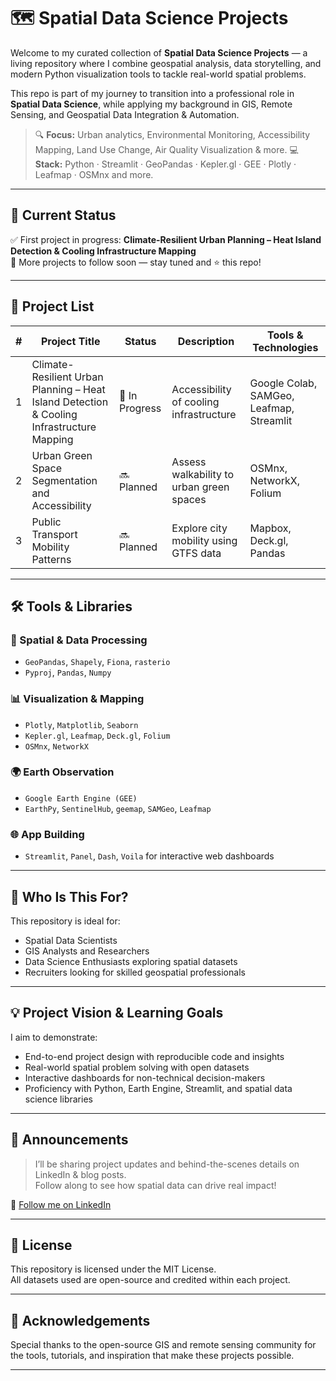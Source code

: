 # 🗺️ Spatial Data Science Projects

Welcome to my curated collection of **Spatial Data Science Projects** — a living repository where I combine geospatial analysis, data storytelling, and modern Python visualization tools to tackle real-world spatial problems.

This repo is part of my journey to transition into a professional role in **Spatial Data Science**, while applying my background in GIS, Remote Sensing, and Geospatial Data Integration & Automation.

> 🔍 **Focus:** Urban analytics, Environmental Monitoring, Accessibility Mapping, Land Use Change, Air Quality Visualization & more.
> 💻 **Stack:** Python · Streamlit · GeoPandas · Kepler.gl · GEE · Plotly · Leafmap · OSMnx and more.

---

## 🚧 Current Status

✅ First project in progress: **Climate-Resilient Urban Planning – Heat Island Detection & Cooling Infrastructure Mapping**  
🚀 More projects to follow soon — stay tuned and ⭐ this repo!

---

## 📂 Project List

| # | Project Title | Status | Description | Tools & Technologies |
|---|-------------------------------|--------|------------------------|------------------------|
| 1 | Climate-Resilient Urban Planning – Heat Island Detection & Cooling Infrastructure Mapping | 🔄 In Progress | Accessibility of cooling infrastructure | Google Colab, SAMGeo, Leafmap, Streamlit |
| 2 | Urban Green Space Segmentation and Accessibility | 🔜 Planned | Assess walkability to urban green spaces | OSMnx, NetworkX, Folium |
| 3 | Public Transport Mobility Patterns | 🔜 Planned | Explore city mobility using GTFS data | Mapbox, Deck.gl, Pandas |

---

## 🛠️ Tools & Libraries

### 📍 Spatial & Data Processing
- `GeoPandas`, `Shapely`, `Fiona`, `rasterio`
- `Pyproj`, `Pandas`, `Numpy`

### 📊 Visualization & Mapping
- `Plotly`, `Matplotlib`, `Seaborn`
- `Kepler.gl`, `Leafmap`, `Deck.gl`, `Folium`
- `OSMnx`, `NetworkX`

### 🌍 Earth Observation
- `Google Earth Engine (GEE)`
- `EarthPy`, `SentinelHub`, `geemap`, `SAMGeo`, `Leafmap`

### 🌐 App Building
- `Streamlit`, `Panel`, `Dash`, `Voila` for interactive web dashboards
---

## 🧠 Who Is This For?

This repository is ideal for:
- Spatial Data Scientists
- GIS Analysts and Researchers
- Data Science Enthusiasts exploring spatial datasets
- Recruiters looking for skilled geospatial professionals

---

## 💡 Project Vision & Learning Goals

I aim to demonstrate:
- End-to-end project design with reproducible code and insights
- Real-world spatial problem solving with open datasets
- Interactive dashboards for non-technical decision-makers
- Proficiency with Python, Earth Engine, Streamlit, and spatial data science libraries

---

## 📢 Announcements

> I’ll be sharing project updates and behind-the-scenes details on LinkedIn & blog posts.  
Follow along to see how spatial data can drive real impact!

📌 [Follow me on LinkedIn](https://www.linkedin.com/in/prachi-sarode)  

---

## 📜 License

This repository is licensed under the MIT License.  
All datasets used are open-source and credited within each project.

---

## 🙌 Acknowledgements

Special thanks to the open-source GIS and remote sensing community for the tools, tutorials, and inspiration that make these projects possible.

---
